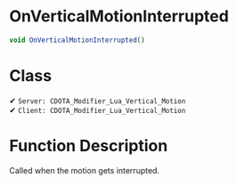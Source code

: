 # OnVerticalMotionInterrupted
```js
void OnVerticalMotionInterrupted()
```
# Class
✔ `Server: CDOTA_Modifier_Lua_Vertical_Motion`  
✔ `Client: CDOTA_Modifier_Lua_Vertical_Motion`  

# Function Description
Called when the motion gets interrupted.
